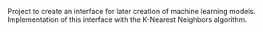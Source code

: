 Project to create an interface for later creation of machine learning models. 
Implementation of this interface with the K-Nearest Neighbors algorithm.
